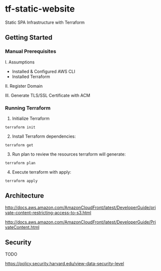 # tf-static-website
Static SPA Infrastructure with Terraform

## Getting Started

### Manual Prerequisites

I. Assumptions
* Installed & Configured AWS CLI
* Installed Terraform

II. Register Domain

III. Generate TLS/SSL Certificate with ACM

### Running Terraform

1. Initialize Terraform
```
terraform init
```
2. Install Terraform dependencies:
```
terraform get
```
3. Run plan to review the resources terraform will generate:
```
terraform plan
```
4. Execute terraform with apply:
```
terraform apply
```


## Architecture

http://docs.aws.amazon.com/AmazonCloudFront/latest/DeveloperGuide/private-content-restricting-access-to-s3.html

http://docs.aws.amazon.com/AmazonCloudFront/latest/DeveloperGuide/PrivateContent.html

## Security
TODO

https://policy.security.harvard.edu/view-data-security-level


